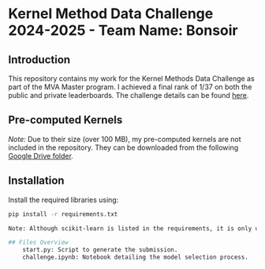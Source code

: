 # Kernel Method Data Challenge 2024-2025 - Team Name: Bonsoir

## Introduction
This repository contains my work for the Kernel Methods Data Challenge as part of the MVA Master program. I achieved a final rank of 1/37 on both the public and private leaderboards. The challenge details can be found [here](https://www.kaggle.com/competitions/data-challenge-kernel-methods-2024-2025/leaderboard).

## Pre-computed Kernels
*Note:* Due to their size (over 100 MB), my pre-computed kernels are not included in the repository. They can be downloaded from the following [Google Drive folder](https://drive.google.com/drive/folders/1bTJ4cJlorGnMaLRvCAFtVb1L8MBRXWT-?usp=sharing).

## Installation
Install the required libraries using:
```bash
pip install -r requirements.txt

Note: Although scikit-learn is listed in the requirements, it is only used to enable kernel methods to inherit the clone method.

## Files Overview
    start.py: Script to generate the submission.
    challenge.ipynb: Notebook detailing the model selection process.
    